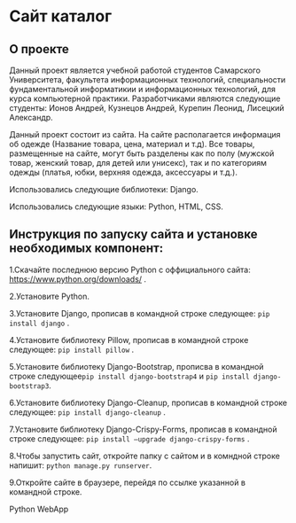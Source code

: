 # Сайт каталог
## О проекте
Данный проект является учебной работой студентов Самарского Университета, факультета информационных технологий, специальности фундаментальной информатикии и информационных технологий, для курса компьютерной практики. Разработчиками являются следующие студенты: Ионов Андрей, Кузнецов Андрей, Курепин Леонид, Лисецкий Александр.

Данный проект состоит из сайта. На сайте располагается информация об одежде (Название товара, цена, материал и т.д). Все товары, размещенные на сайте, могут быть разделены как по полу (мужской товар, женский товар, для детей или унисекс), так и по категориям одежды (платья, юбки, верхняя одежда, аксессуары и т.д.).

Использовались следующие библиотеки: Django.

Использовались следующие языки: Python, HTML, CSS.

## Инструкция по запуску сайта и установке необходимых компонент:
1.Скачайте последнюю версию Python с оффициального сайта: https://www.python.org/downloads/ .

2.Установите Python.

3.Установите Django, прописав в командной строке следующее:  `pip install django` .

4.Установите библиотеку Pillow, прописав в командной строке следующее: `pip install pillow` .

5.Установите библиотеку Django-Bootstrap, прописва в командной строке следующее`pip install django-bootstrap4` и  `pip install django-bootstrap3`.

6.Установите библиотеку Django-Cleanup, прописав в командной строке следующее: `pip install django-cleanup` .

7.Установите библиотеку Django-Crispy-Forms, прописав в командной строке следующее: `pip install —upgrade django-crispy-forms` .

8.Чтобы запустить сайт, откройте папку с сайтом и в комндной строке напишит: `python manage.py runserver`.

9.Откройте сайте в браузере, перейдя по ссылке указанной в командной строке.

Python WebApp 
